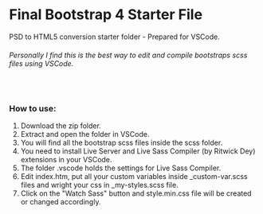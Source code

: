 # Final Bootstrap 4 Starter File
PSD to HTML5 conversion starter folder - Prepared for VSCode. 

###### Personally I find this is the best way to edit and compile bootstraps scss files using VSCode. 
<br>

### How to use:

1. Download the zip folder.
2. Extract and open the folder in VSCode.
3. You will find all the bootstrap scss files inside the scss folder.
4. You need to install Live Server and Live Sass Compiler (by Ritwick Dey) extensions in your VSCode.
5. The folder .vscode holds the settings for Live Sass Compiler.
6. Edit index.htm, put all your custom variables inside _custom-var.scss files and wright your css in _my-styles.scss file.
7. Click on the "Watch Sass" button and style.min.css file will be created or changed accordingly. 
